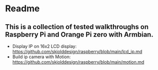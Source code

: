 # Readme
## This is a collection of tested walkthroughs on Raspberry Pi and Orange Pi zero with Armbian.
- Display IP on 16x2 LCD display: https://github.com/skjolddesign/raspberry/blob/main/lcd_ip.md
- Build ip camera with Motion: https://github.com/skjolddesign/raspberry/blob/main/motion.md
